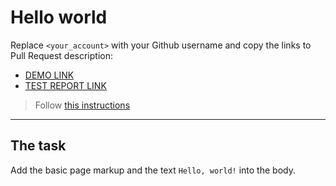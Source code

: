 # Hello world
Replace `<your_account>` with your Github username and copy the links to Pull Request description:
- [DEMO LINK](https://anastasiia-tilikina.github.io/layout_hello-world/)
- [TEST REPORT LINK](https://anastasiia-tilikina.github.io/layout_hello-world/report/html_report/)

> Follow [this instructions](https://mate-academy.github.io/layout_task-guideline/#how-to-solve-the-layout-tasks-on-github)
___

## The task 
Add the basic page markup and the text `Hello, world!` into the body.
